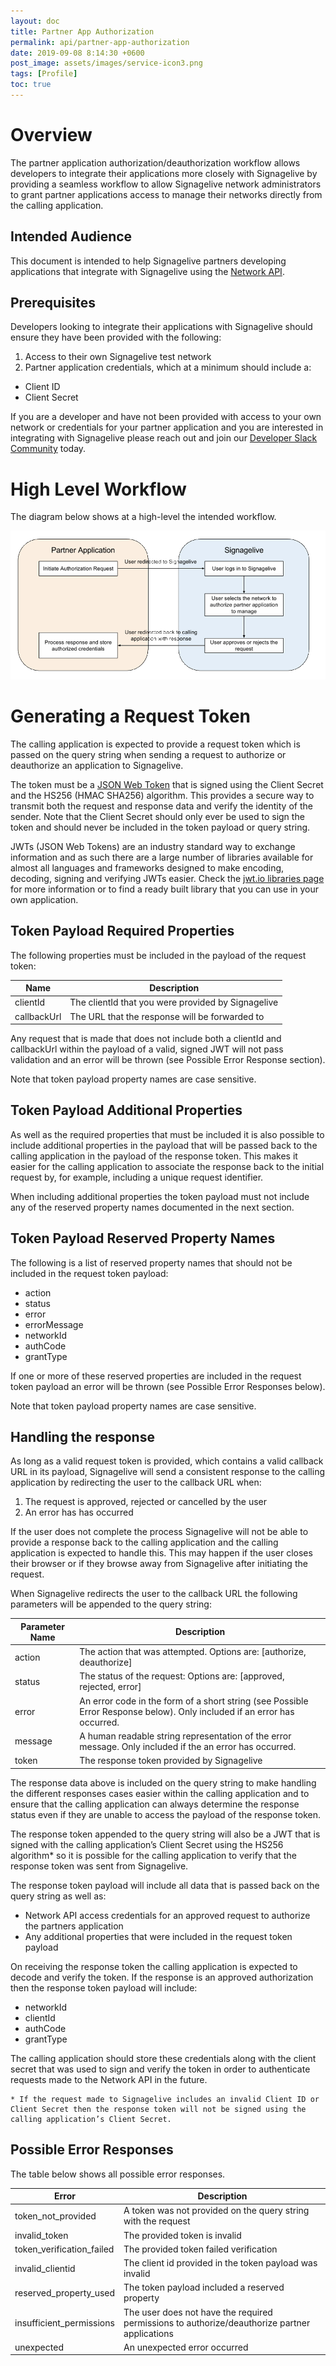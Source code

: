 ```yaml
---
layout: doc
title: Partner App Authorization
permalink: api/partner-app-authorization
date: 2019-09-08 8:14:30 +0600
post_image: assets/images/service-icon3.png
tags: [Profile]
toc: true
---
```

# Overview

The partner application authorization/deauthorization workflow allows developers to integrate their applications more closely with Signagelive by providing a seamless workflow to allow Signagelive network administrators to grant partner applications access to manage their networks directly from the calling application.

## Intended Audience

This document is intended to help Signagelive partners developing applications that integrate with Signagelive using the <a href="/api/network-api">Network API</a>.

## Prerequisites
Developers looking to integrate their applications with Signagelive should ensure they have been provided with the following:

1. Access to their own Signagelive test network
2. Partner application credentials, which at a minimum should include a:
 - Client ID
 - Client Secret

If you are a developer and have not been provided with access to your own network or credentials for your partner application and you are interested in integrating with Signagelive please reach out and join our <a href="https://signagelivedevelopers-signup.herokuapp.com/">Developer Slack Community</a> today.

# High Level Workflow

The diagram below shows at a high-level the intended workflow.

<img src="../../assets/images/api/SLPAA.png">

# Generating a Request Token

The calling application is expected to provide a request token which is passed on the query string when sending a request to authorize or deauthorize an application to Signagelive.

The token must be a <a href="https://jwt.io/">JSON Web Token<A> that is signed using the Client Secret and the HS256 (HMAC SHA256) algorithm. This provides a secure way to transmit both the request and response data and verify the identity of the sender. Note that the Client Secret should only ever be used to sign the token and should never be included in the token payload or query string.

JWTs (JSON Web Tokens) are an industry standard way to exchange information and as such there are a large number of libraries available for almost all languages and frameworks designed to make encoding, decoding, signing and verifying JWTs easier. Check the <a href="https://jwt.io/#libraries-io">jwt.io libraries page</a> for more information or to find a ready built library that you can use in your own application.

## Token Payload Required Properties

The following properties must be included in the payload of the request token:

| Name        | Description                                        |
|-------------|----------------------------------------------------|
| clientId    | The clientId that you were provided by Signagelive |
| callbackUrl | The URL that the response will be forwarded to     |

Any request that is made that does not include both a clientId and callbackUrl within the payload of a valid, signed JWT will not pass validation and an error will be thrown (see Possible Error Response section).

Note that token payload property names are case sensitive.

## Token Payload Additional Properties

As well as the required properties that must be included it is also possible to include additional properties in the payload that will be passed back to the calling application in the payload of the response token. This makes it easier for the calling application to associate the response back to the initial request by, for example, including a unique request identifier.

When including additional properties the token payload must not include any of the reserved property names documented in the next section.

## Token Payload Reserved Property Names

The following is a list of reserved property names that should not be included in the request token payload:

- action
- status
- error
- errorMessage
- networkId
- authCode
- grantType

If one or more of these reserved properties are included in the request token payload an error will be thrown (see Possible Error Responses below).

Note that token payload property names are case sensitive.

## Handling the response

As long as a valid request token is provided, which contains a valid callback URL in its payload, Signagelive will send a consistent response to the calling application by redirecting the user to the callback URL when:

1. The request is approved, rejected or cancelled by the user
2. An error has has occurred

If the user does not complete the process Signagelive will not be able to provide a response back to the calling application and the calling application is expected to handle this. This may happen if the user closes their browser or if they browse away from Signagelive after initiating the request.

When Signagelive redirects the user to the callback URL the following parameters will be appended to the query string:

| Parameter Name | Description                                                                                                              |
|----------------|--------------------------------------------------------------------------------------------------------------------------|
| action         | The action that was attempted. Options are: [authorize, deauthorize]                                                     |
| status         | The status of the request: Options are: [approved, rejected, error]                                                      |
| error          | An error code in the form of a short string (see Possible Error Response below). Only included if an error has occurred. |
| message        | A human readable string representation of the error message. Only included if the an error has occurred.                 |
| token          | The response token provided by Signagelive                                                                               |

The response data above is included on the query string to make handling the different responses cases easier within the calling application and to ensure that the calling application can always determine the response status even if they are unable to access the payload of the response token.

The response token appended to the query string will also be a JWT that is signed with the calling application’s Client Secret using the HS256 algorithm* so it is possible for the calling application to verify that the response token was sent from Signagelive.

The response token payload will include all data that is passed back on the query string as well as:

- Network API access credentials for an approved request to authorize the partners application
- Any additional properties that were included in the request token payload

On receiving the response token the calling application is expected to decode and verify the token. If the response is an approved authorization then the response token payload will include:

- networkId
- clientId
- authCode
- grantType

The calling application should store these credentials along with the client secret that was used to sign and verify the token in order to authenticate requests made to the Network API in the future.

    * If the request made to Signagelive includes an invalid Client ID or Client Secret then the response token will not be signed using the calling application’s Client Secret.

## Possible Error Responses

The table below shows all possible error responses.

| Error                     | Description                                                                                   |
|---------------------------|-----------------------------------------------------------------------------------------------|
| token_not_provided        | A token was not provided on the query string with the request                                 |
| invalid_token             | The provided token is invalid                                                                 |
| token_verification_failed | The provided token failed verification                                                        |
| invalid_clientid          | The client id provided in the token payload was invalid                                       |
| reserved_property_used    | The token payload included a reserved property                                                |
| insufficient_permissions  | The user does not have the required permissions to authorize/deauthorize partner applications |
| unexpected                | An unexpected error occurred                                                                  |